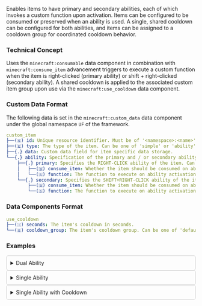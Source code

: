 Enables items to have primary and secondary abilities, each of which invokes a custom function upon activation. Items can be configured to be consumed or preserved when an ability is used. A single, shared cooldown can be configured for both abilities, and items can be assigned to a cooldown group for coordinated cooldown behavior.

### Technical Concept

Uses the `minecraft:consumable` data component in combination with `minecraft:consume_item` advancement triggers to execute a custom function when the item is right-clicked (primary ability) or shift + right-clicked (secondary ability). A shared cooldown is applied to the associated custom item group upon use via the `minecraft:use_cooldown` data component.

### Custom Data Format

The following data is set in the `minecraft:custom_data` data component under the global namespace `UF` of the framework.

```yaml
custom_item
├──(🇸) id: Unique resource identifier. Must be of '<namespace>:<name>'.
├──(🇪) type: The type of the item. Can be one of 'simple' or 'ability'.
├──{.} data: Custom data field for item specific data storage.
└──{.} ability: Specification of the primary and / or secondary ability.
    ├──{.} primary: Specifies the RIGHT-CLICK ability of the item. Can be one of 'empty' or an NBT object.
    │   ├──(🇧) consume_item: Whether the item should be consumed on ability activation.
    │   └──(🇸) function: The function to execute on ability activation.
    └──{.} secondary: Specifies the SHIFT+RIGHT-CLICK ability of the item. Can be one of 'empty' or an NBT object.
        ├──(🇧) consume_item: Whether the item should be consumed on ability activation.
        └──(🇸) function: The function to execute on ability activation.
``` 

### Data Components Format

```yaml
use_cooldown
├──(🇮) seconds: The item's cooldown in seconds.
└──(🇸) cooldown_group: The item's cooldown group. Can be one of 'default' or '<namespace>:<name>'.
``` 

### Examples

<details style="border: 1px solid #ccc; padding: 10px; border-radius: 5px;">
<summary>Dual Ability</summary>

</br>

This loot table provides the player with a `minecraft:diamond_axe` that has a primary and a secondary ability:

1. **Right-click**: Executes the function at the resource location `example:primary`.
2. **Shift + Right-click**: Executes the function at the resource location `example:secondary`.

Click [here](https://minecraft.wiki/w/Function_(Java_Edition)) for more information on functions.

To maintain compatibility with future updates of this framework, the general item modifier is applied first. The specific data for the axe is then overwritten, ensuring seamless integration with potential future changes.

```json
{
  "pools": [
    {
      "rolls": 1,
      "entries": [
        {
          "type": "minecraft:item",
          "name": "minecraft:diamond_axe",
          "weight": 1,
          "functions": [
            {
              "function": "minecraft:reference",
              "name": "uf_api:player/custom_item/ability"
            },
            {
              "function": "minecraft:set_custom_data",
              "tag": {
                "UF": {
                  "custom_item": {
                    "id": "example:my_super_special_axe",
                    "ability": {
                      "primary": {
                        "consume_item": false,
                        "function": "example:primary"
                      },
                      "secondary": {
                        "consume_item": false,
                        "function": "example:secondary"
                      }
                    }
                  }
                }
              }
            }
          ]
        }
      ]
    }
  ]
}
```
</details>

<details style="border: 1px solid #ccc; padding: 10px; border-radius: 5px;">
<summary>Single Ability</summary>

</br>

This loot table provides the player with a `minecraft:diamond_axe` that has only a primary ability:

1. **Right-click**: Executes the function at the resource location `example:primary`.
2. **Shift + Right-click**: Also executes the function at the resource location `example:primary`.

Click [here](https://minecraft.wiki/w/Function_(Java_Edition)) for more information on functions.

To maintain compatibility with future updates of this framework, the general item modifier is applied first. The specific data for the axe is then overwritten, ensuring seamless integration with potential future changes.

```json
{
  "pools": [
    {
      "rolls": 1,
      "entries": [
        {
          "type": "minecraft:item",
          "name": "minecraft:diamond_axe",
          "weight": 1,
          "functions": [
            {
              "function": "minecraft:reference",
              "name": "uf_api:player/custom_item/ability"
            },
            {
              "function": "minecraft:set_custom_data",
              "tag": {
                "UF": {
                  "custom_item": {
                    "id": "example:my_super_special_axe",
                    "ability": {
                      "primary": {
                        "consume_item": false,
                        "function": "example:primary"
                      },
                      "secondary": "empty"
                    }
                  }
                }
              }
            }
          ]
        }
      ]
    }
  ]
}
```
</details>

<details style="border: 1px solid #ccc; padding: 10px; border-radius: 5px;">
<summary>Single Ability with Cooldown</summary>

</br>

This loot table provides the player with a `minecraft:diamond_axe` that has only a primary ability and a cooldown of `3s` in the cooldown group `example:axes`:

1. **Right-click**: Executes the function at the resource location `example:primary`.
2. **Shift + Right-click**: Also executes the function at the resource location `example:primary`.

Click [here](https://minecraft.wiki/w/Function_(Java_Edition)) for more information on functions.
Click [here](https://minecraft.wiki/w/Data_component_format) for more information on data components.

To maintain compatibility with future updates of this framework, the general item modifier is applied first. The specific data for the axe is then overwritten, ensuring seamless integration with potential future changes.

```json
{
  "pools": [
    {
      "rolls": 1,
      "entries": [
        {
          "type": "minecraft:item",
          "name": "minecraft:diamond_axe",
          "weight": 1,
          "functions": [
            {
              "function": "minecraft:reference",
              "name": "uf_api:player/custom_item/ability"
            },
            {
              "function": "minecraft:set_custom_data",
              "tag": {
                "UF": {
                  "custom_item": {
                    "id": "example:my_super_special_axe",
                    "ability": {
                      "primary": {
                        "consume_item": false,
                        "function": "example:primary"
                      },
                      "secondary": "empty"
                    }
                  }
                }
              }
            },
            {
              "function": "minecraft:set_components",
              "components": {
                "minecraft:use_cooldown": {
                  "seconds": 3,
                  "cooldown_group": "example:axes"
                }
              }
            }
          ]
        }
      ]
    }
  ]
}
```
</details>
